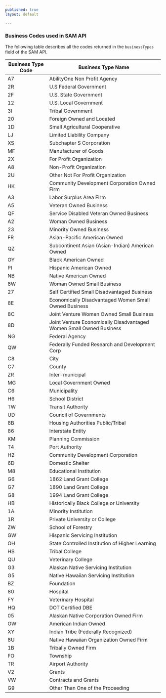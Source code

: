 ```yaml
---
published: true
layout: default

---
```


### Business Codes used in SAM API

The following table describes all the codes returned in the ```businessTypes``` field of the SAM API.


| Business Type Code | Business Type Name                                                  |
|--------------------|---------------------------------------------------------------------|
| A7                 | AbilityOne Non Profit Agency                                        |
| 2R                 | U.S Federal Government                                              |
| 2F                 | U.S. State Government                                               |
| 12                 | U.S. Local Government                                               |
| 3I                 | Tribal Government                                                   |
| 20                 | Foreign Owned and Located                                           |
| 1D                 | Small Agricultural Cooperative                                      |
| LJ                 | Limited Liability Company                                           |
| XS                 | Subchapter S Corporation                                            |
| MF                 | Manufacturer of Goods                                               |
| 2X                 | For Profit Organization                                             |
| A8                 | Non-Profit Organization                                             |
| 2U                 | Other Not For Profit Organization                                   |
| HK                 | Community Development Corporation Owned Firm                        |
| A3                 | Labor Surplus Area Firm                                             |
| A5                 | Veteran Owned Business                                              |
| QF                 | Service Disabled Veteran Owned Business                             |
| A2                 | Woman Owned Business                                                |
| 23                 | Minority Owned Business                                             |
| FR                 | Asian-Pacific American Owned                                        |
| QZ                 | Subcontinent Asian (Asian-Indian) American Owned                    |
| OY                 | Black American Owned                                                |
| PI                 | Hispanic American Owned                                             |
| NB                 | Native American Owned                                               |
| 8W                 | Woman Owned Small Business                                          |
| 27                 | Self Certified Small Disadvantaged Business                         |
| 8E                 | Economically Disadvantaged Women Small Owned Business               |
| 8C                 | Joint Venture Women Owned Small Business                            |
| 8D                 | Joint Venture Economically Disadvantaged Women Small Owned Business |
| NG                 | Federal Agency                                                      |
| QW                 | Federally Funded Research and Development Corp                      |
| C8                 | City                                                                |
| C7                 | County                                                              |
| ZR                 | Inter-municipal                                                     |
| MG                 | Local Government Owned                                              |
| C6                 | Municipality                                                        |
| H6                 | School District                                                     |
| TW                 | Transit Authority                                                   |
| UD                 | Council of Governments                                              |
| 8B                 | Housing Authorities Public/Tribal                                   |
| 86                 | Interstate Entity                                                   |
| KM                 | Planning Commission                                                 |
| T4                 | Port Authority                                                      |
| H2                 | Community Development Corporation                                   |
| 6D                 | Domestic Shelter                                                    |
| M8                 | Educational Institution                                             |
| G6                 | 1862 Land Grant College                                             |
| G7                 | 1890 Land Grant College                                             |
| G8                 | 1994 Land Grant College                                             |
| HB                 | Historically Black College or University                            |
| 1A                 | Minority Institution                                                |
| 1R                 | Private University or College                                       |
| ZW                 | School of Forestry                                                  |
| GW                 | Hispanic Servicing Institution                                      |
| OH                 | State Controlled Institution of Higher Learning                     |
| HS                 | Tribal College                                                      |
| QU                 | Veterinary College                                                  |
| G3                 | Alaskan Native Servicing Institution                                |
| G5                 | Native Hawaiian Servicing Institution                               |
| BZ                 | Foundation                                                          |
| 80                 | Hospital                                                            |
| FY                 | Veterinary Hospital                                                 |
| HQ                 | DOT Certified DBE                                                   |
| 05                 | Alaskan Native Corporation Owned Firm                               |
| OW                 | American Indian Owned                                               |
| XY                 | Indian Tribe (Federally Recognized)                                 |
| 8U                 | Native Hawaiian Organization Owned Firm                             |
| 1B                 | Tribally Owned Firm                                                 |
| FO                 | Township                                                            |
| TR                 | Airport Authority                                                   |
| V2                 | Grants                                                              |
| VW                 | Contracts and Grants                                                |
| G9                 | Other Than One of the Proceeding                                    |
